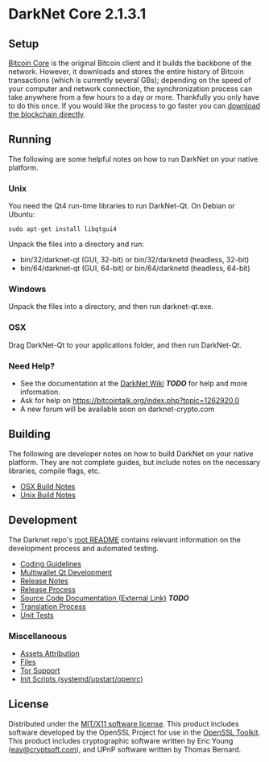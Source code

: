 DarkNet Core 2.1.3.1
=====================

Setup
---------------------
[Bitcoin Core](http://bitcoin.org/en/download) is the original Bitcoin client and it builds the backbone of the network. However, it downloads and stores the entire history of Bitcoin transactions (which is currently several GBs); depending on the speed of your computer and network connection, the synchronization process can take anywhere from a few hours to a day or more. Thankfully you only have to do this once. If you would like the process to go faster you can [download the blockchain directly](bootstrap.md).

Running
---------------------
The following are some helpful notes on how to run DarkNet on your native platform.

### Unix

You need the Qt4 run-time libraries to run DarkNet-Qt. On Debian or Ubuntu:

	sudo apt-get install libqtgui4

Unpack the files into a directory and run:

- bin/32/darknet-qt (GUI, 32-bit) or bin/32/darknetd (headless, 32-bit)
- bin/64/darknet-qt (GUI, 64-bit) or bin/64/darknetd (headless, 64-bit)



### Windows

Unpack the files into a directory, and then run darknet-qt.exe.

### OSX

Drag DarkNet-Qt to your applications folder, and then run DarkNet-Qt.

### Need Help?

* See the documentation at the [DarkNet Wiki](https://en.bitcoin.it/wiki/Main_Page) ***TODO***
for help and more information.
* Ask for help on https://bitcointalk.org/index.php?topic=1262920.0
* A new forum will be available soon on darknet-crypto.com

Building
---------------------
The following are developer notes on how to build DarkNet on your native platform. They are not complete guides, but include notes on the necessary libraries, compile flags, etc.

- [OSX Build Notes](build-osx.md)
- [Unix Build Notes](build-unix.md)

Development
---------------------
The Darknet repo's [root README](https://github.com/darknet-crypto/darknet/blob/master/README.md) contains relevant information on the development process and automated testing.

- [Coding Guidelines](coding.md)
- [Multiwallet Qt Development](multiwallet-qt.md)
- [Release Notes](release-notes.md)
- [Release Process](release-process.md)
- [Source Code Documentation (External Link)](https://dev.visucore.com/bitcoin/doxygen/) ***TODO***
- [Translation Process](translation_process.md)
- [Unit Tests](unit-tests.md)

### Miscellaneous
- [Assets Attribution](assets-attribution.md)
- [Files](files.md)
- [Tor Support](tor.md)
- [Init Scripts (systemd/upstart/openrc)](init.md)

License
---------------------
Distributed under the [MIT/X11 software license](http://www.opensource.org/licenses/mit-license.php).
This product includes software developed by the OpenSSL Project for use in the [OpenSSL Toolkit](https://www.openssl.org/). This product includes
cryptographic software written by Eric Young ([eay@cryptsoft.com](mailto:eay@cryptsoft.com)), and UPnP software written by Thomas Bernard.
